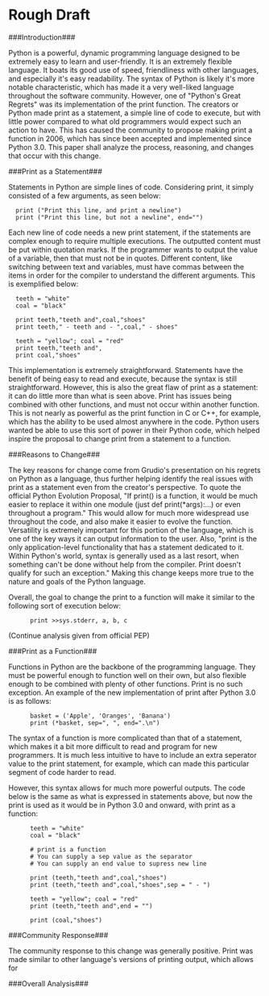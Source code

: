 Rough Draft
===========

###Introduction###

Python is a powerful, dynamic programming language designed to be extremely easy to learn and user-friendly. 
It is an extremely flexible language. It boats its good use of speed, friendliness with other languages, and
especially it's easy readability. The syntax of Python is likely it's more notable characteristic, which has made 
it a very well-liked language throughout the software community. However, one of "Python's Great Regrets" was its 
implementation of the print function. The creators or Python made print as a statement, a simple line of code to
execute, but with little power compared to what old programmers would expect such an action to have. This has caused 
the community to propose making print a function in 2006, which has since been accepted and implemented since 
Python 3.0. This paper shall analyze the process, reasoning, and changes that occur with this change.

###Print as a Statement###

Statements in Python are simple lines of code. Considering print, it simply consisted of a few arguments, as seen below:

      print ("Print this line, and print a newline")
      print ("Print this line, but not a newline", end="")

Each new line of code needs a new print statement, if the statements are complex enough to require multiple executions. 
The outputted content must be put within quotation marks. If the programmer wants to output the value of a variable,
then that must not be in quotes. Different content, like switching between text and variables, must have commas 
between the items in order for the compiler to understand the different arguments. This is exemplified below:

      teeth = "white"
      coal = "black"

      print teeth,"teeth and",coal,"shoes"
      print teeth," - teeth and - ",coal," - shoes"

      teeth = "yellow"; coal = "red"
      print teeth,"teeth and",
      print coal,"shoes"

This implementation is extremely straightforward. Statements have the benefit of being easy to read and execute, 
because the syntax is still straightforward. However, this is also the great flaw of print as a statement: it can 
do little more than what is seen above. Print has issues being combined with other functions, and must not occur 
within another function. This is not nearly as powerful as the print function in C or C++, for example, which has the 
ability to be used almost anywhere in the code. Python users wanted be able to use this sort of power in their 
Python code, which helped inspire the proposal to change print from a statement to a function.

###Reasons to Change###

The key reasons for change come from Grudio's presentation on his regrets on Python as a language, thus further
helping identify the real issues with print as a statement even from the creator's perspective.
To quote the official Python Evolution Proposal, "If print() is a function, it would be much easier to replace it within 
one module (just def print(*args):...) or even throughout a program." This would allow for much more widespread use 
throughout the code, and also make it easier to evolve the function. Versatility is extremely important for this portion of the 
language, which is one of the key ways it can output information to the user. Also, "print is the only application-level 
functionality that has a statement dedicated to it. Within Python's world, syntax is generally used as a last resort, 
when something can't be done without help from the compiler. Print doesn't qualify for such an exception." Making this change 
keeps more true to the nature and goals of the Python language.

Overall, the goal to change the print to a function will make it similar to the following sort of execution below:

          print >>sys.stderr, a, b, c
          
(Continue analysis given from official PEP)

###Print as a Function###

Functions in Python are the backbone of the programming language. They must be powerful enough to function well on their own, 
but also flexible enough to be combined with plenty of other functions. Print is no such exception. An example of the 
new implementation of print after Python 3.0 is as follows:

          basket = ('Apple', 'Oranges', 'Banana')
          print (*basket, sep=", ", end=".\n")
          
The syntax of a function is more complicated than that of a statement, which makes it a bit more difficult to read 
and program for new programmers. It is much less intuitive to have to include an extra seperator value to the print statement, 
for example, which can made this particular segment of code harder to read.

However, this syntax allows for much more powerful outputs. The code below is the same as what is expressed in statements 
above, but now the print is used as it would be in Python 3.0 and onward, with print as a function:

          teeth = "white"
          coal = "black"

          # print is a function
          # You can supply a sep value as the separator
          # You can supply an end value to supress new line

          print (teeth,"teeth and",coal,"shoes")
          print (teeth,"teeth and",coal,"shoes",sep = " - ")

          teeth = "yellow"; coal = "red"
          print (teeth,"teeth and",end = "")
          
          print (coal,"shoes")
          
###Community Response###

The community response to this change was generally positive. Print was made similar to other language's versions of 
printing output, which allows for 

###Overall Analysis###
